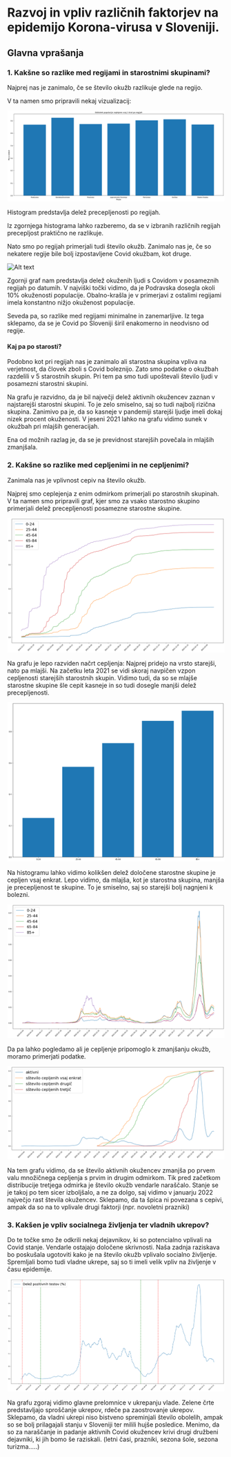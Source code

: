 # Razvoj in vpliv različnih faktorjev na epidemijo Korona-virusa v Sloveniji.




## Glavna vprašanja

### 1. Kakšne so razlike med regijami in starostnimi skupinami?

Najprej nas je zanimalo, če se število okužb razlikuje glede na regijo.

V ta namen smo pripravili nekaj vizualizacij:

![Alt text](/img/hist_regije_cepljenosti.png "Title")


Histogram predstavlja delež precepljenosti po regijah.

Iz zgornjega histograma lahko razberemo, da se v izbranih različnih regijah precepljost praktično ne razlikuje.

Nato smo po regijah primerjali tudi število okužb. Zanimalo nas je, če so nekatere regije bile bolj izpostavljene Covid okužbam, kot druge.


![Alt text](/img/aktivne_okuzbe_po_regijah_dele%C5%BE.png "Title")

Zgornji graf nam predstavlja delež okuženih ljudi s Covidom v posameznih regijah po datumih. V najviški točki vidimo, da je Podravska dosegla okoli 10% okuženosti populacije. Obalno-krašla je v primerjavi z ostalimi regijami imela konstantno nižjo okuženost populacije.

Seveda pa, so razlike med regijami minimalne in zanemarljive.
Iz tega sklepamo, da se je Covid po Sloveniji širil enakomerno in neodvisno od regije.

#### Kaj pa po starosti?



Podobno kot pri regijah nas je zanimalo ali starostna skupina vpliva na verjetnost, da človek zboli s Covid boleznijo. Zato smo podatke o okužbah razdelili v 5 starostnih skupin. Pri tem pa smo tudi upoštevali število ljudi v posamezni starostni skupini. 




Na grafu je razvidno, da je bil največji delež aktivnih okužencev zaznan v najstarejši starostni skupini. To je zelo smiselno, saj so tudi najbolj rizična skupina. Zanimivo pa je, da so kasneje v pandemiji starejši ljudje imeli dokaj nizek procent okuženosti. V jeseni 2021 lahko na grafu vidimo sunek v okužbah pri mlajših generacijah.

Ena od možnih razlag je, da se je previdnost starejših povečala in mlajših zmanjšala.


### 2. Kakšne so razlike med cepljenimi in ne cepljenimi?

Zanimala nas je vplivnost cepiv na število okužb.

Najprej smo ceplejenja z enim odmirkom primerjali po starostnih skupinah. V ta namen smo pripravili graf, kjer smo za vsako starostno skupino primerjali delež precepljenosti posamezne starostne skupine. 

![Alt text](/img/cepljeni%20po%20starosti%20relativno.png "Title")

Na grafu je lepo razviden načrt cepljenja: Najprej pridejo na vrsto starejši, nato pa mlajši. Na začetku leta 2021 se vidi skoraj navpičen vzpon cepljenosti starejših starostnih skupin. Vidimo tudi, da so se mlajše starostne skupine šle cepit kasneje in so tudi dosegle manjši delež precepljenosti. 

![Alt text](/img/hist%20cepljeni%20po%20starosti.png "Title")

Na histogramu lahko vidimo kolikšen delež določene starostne skupine je cepljen vsaj enkrat. 
Lepo vidimo, da mlajša, kot je starostna skupina, manjša je precepljenost te skupine. To je smiselno, saj so starejši bolj nagnjeni k bolezni.

![Alt text](/img/primeri%20po%20starosti%20relativno.png "Title")


Da pa lahko pogledamo ali je cepljenje pripomoglo k zmanjšanju okužb, moramo primerjati podatke.


![Alt text](/img/relativno_vpliv_cepljenost_na_%C5%A1tevilo_aktivnih_oku%C5%BEencev.png "Title")

Na tem grafu vidimo, da se število aktivnih okužencev zmanjša po prvem valu množičnega cepljenja s prvim in drugim odmirkom. Tik pred začetkom distribucije tretjega odmirka je število okužb vendarle naraščalo. Stanje se je takoj po tem sicer izboljšalo, a ne za dolgo, saj vidimo v januarju 2022 največjo rast števila okužencev. Sklepamo, da ta špica ni povezana s cepivi, ampak da so na to vplivale drugi faktorji (npr. novoletni prazniki)


### 3. Kakšen je vpliv socialnega življenja ter vladnih ukrepov?
 
 Do te točke smo že odkrili nekaj dejavnikov, ki so potencialno vplivali na Covid stanje. Vendarle ostajajo določene skrivnosti. Naša zadnja raziskava bo poskušala ugotoviti kako je na število okužb vplivalo socialno življenje. Spremljali bomo tudi vladne ukrepe, saj so ti imeli velik vpliv na življenje v času epidemije.


 ![Alt text](/img/delez%20pozit%20testov%20s%20faznimi%20prelomnicami.png "Title")

 Na grafu zgoraj vidimo glavne prelomnice v ukrepanju vlade. Zelene črte predstavljajo sproščanje ukrepov, rdeče pa zaostrovanje ukrepov. Sklepamo, da vladni ukrepi niso bistveno spreminjali število obolelih, ampak so se bolj prilagajali stanju v Sloveniji ter milili hujše posledice. Menimo, da so za naraščanje in padanje aktivnih Covid okužencev krivi drugi družbeni dejavniki, ki jih bomo še raziskali. (letni časi, prazniki, sezona šole, sezona turizma.....)



